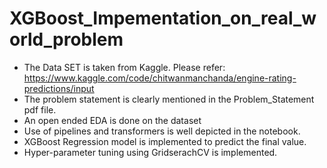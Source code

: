 # XGBoost_Impementation_on_real_world_problem
- The Data SET is taken from Kaggle. Please refer: https://www.kaggle.com/code/chitwanmanchanda/engine-rating-predictions/input
- The problem statement is clearly mentioned in the Problem_Statement pdf file.
- An open ended EDA is done on the dataset
- Use of pipelines and transformers is well depicted in the notebook.
- XGBoost Regression model is implemented to predict the final value.
- Hyper-parameter tuning using GridserachCV is implemented. 

